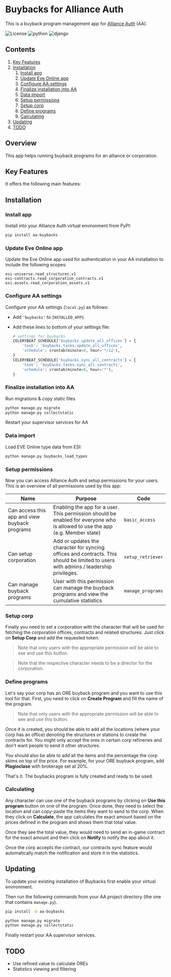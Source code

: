 <!-- omit in toc -->
# Buybacks for Alliance Auth

This is a buyback program management app for [Alliance Auth](https://gitlab.com/allianceauth/allianceauth) (AA).

![License](https://img.shields.io/badge/license-MIT-green) ![python](https://img.shields.io/badge/python-3.6-informational) ![django](https://img.shields.io/badge/django-3.1-informational)

<!-- omit in toc -->
## Contents

1. [Key Features](#key-features)
2. [Installation](#installation)
   1. [Install app](#install-app)
   2. [Update Eve Online app](#update-eve-online-app)
   3. [Configure AA settings](#configure-aa-settings)
   4. [Finalize installation into AA](#finalize-installation-into-aa)
   5. [Data import](#data-import)
   6. [Setup permissions](#setup-permissions)
   7. [Setup corp](#setup-corp)
   8. [Define programs](#define-programs)
   9. [Calculating](#calculating)
3. [Updating](#updating)
4. [TODO](#todo)

<!-- omit in toc -->
## Overview

This app helps running buyback programs for an alliance or corporation.

## Key Features

It offers the following main features:


## Installation

### Install app

Install into your Alliance Auth virtual environment from PyPI:

```bash
pip install aa-buybacks
```

### Update Eve Online app

Update the Eve Online app used for authentication in your AA installation to include the following scopes:

```plain
esi-universe.read_structures.v1
esi-contracts.read_corporation_contracts.v1
esi-assets.read_corporation_assets.v1
```

### Configure AA settings

Configure your AA settings (`local.py`) as follows:

- Add `'buybacks'` to `INSTALLED_APPS`
- Add these lines to bottom of your settings file:

   ```python
   # settings for buybacks
   CELERYBEAT_SCHEDULE['buybacks_update_all_offices'] = {
       'task': 'buybacks.tasks.update_all_offices',
       'schedule': crontab(minute=0, hour='*/12'),
   }
   CELERYBEAT_SCHEDULE['buybacks_sync_all_contracts'] = {
       'task': 'buybacks.tasks.sync_all_contracts',
       'schedule': crontab(minute=0, hour='*'),
   }
   ```

### Finalize installation into AA

Run migrations & copy static files

```bash
python manage.py migrate
python manage.py collectstatic
```

Restart your supervisor services for AA

### Data import

Load EVE Online type data from ESI:

```bash
python manage.py buybacks_load_types
```

### Setup permissions

Now you can access Alliance Auth and setup permissions for your users. This is an overview of all permissions used by this app:

Name | Purpose | Code
-- | -- | --
Can access this app and view buyback programs |Enabling the app for a user. This permission should be enabled for everyone who is allowed to use the app (e.g. Member state) | `basic_access`
Can setup corporation | Add or updates the character for syncing offices and contracts. This should be limited to users with admins / leadership privileges. | `setup_retriever`
Can manage buyback programs | User with this permission can manage the buyback programs and view the cumulative statistics | `manage_programs`

### Setup corp

Finally you need to set a corporation with the character that will be used for fetching the corporation offices, contracts and related structures. Just click on **Setup Corp** and add the requested token.

> Note that only users with the appropriate permission will be able to see and use this button.

> Note that the respective character needs to be a director for the corporation.

### Define programs

Let's say your corp has an ORE buyback program and you want to use this tool for that. First, you need to click on **Create Program** and fill the name of the program.

> Note that only users with the appropriate permission will be able to see and use this button.

Once it is created, you should be able to add all the locations (where your corp has an office) denoting the structures or stations to create the contracts for. You might only accept the ores in certain corp refineries and don't want people to send it other structures.

You should also be able to add all the items and the percentage the corp skims on top of the price. For example, for your ORE buyback program, add **Plagioclase** with brokerage set at 20%.

That's it. The buybacks program is fully created and ready to be used.

### Calculating

Any character can use one of the buyback programs by clicking on **Use this program** button on one of the program. Once done, they need to select the location and can copy-paste the items they want to send to the corp. When they click on **Calculate**, the app calculates the exact amount based on the prices defined in the program and shows them that total value.

Once they see the total value, they would need to send an in-game contract for the exact amount and then click on **Notify** to notify the app about it.

Once the corp accepts the contract, our contracts sync feature would automatically match the notification and store it in the statistics.

## Updating

To update your existing installation of Buybacks first enable your virtual environment.

Then run the following commands from your AA project directory (the one that contains `manage.py`).

```bash
pip install -U aa-buybacks
```

```bash
python manage.py migrate
python manage.py collectstatic
```

Finally restart your AA supervisor services.

## TODO

* Use refined value to calculate OREs
* Statistics viewing and filtering
